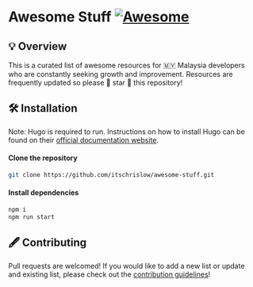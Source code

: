 # Awesome Stuff [![Awesome](https://awesome.re/badge-flat2.svg)](https://awesome.re)

## 💡 Overview

This is a curated list of awesome resources for 🇲🇾 Malaysia developers who are constantly seeking growth and improvement. Resources are frequently updated so please 🌟 star 🌟 this repository!

## 🛠 Installation

Note: Hugo is required to run. Instructions on how to install Hugo can be found on their [official documentation website](https://gohugo.io/getting-started/installing/).

#### Clone the repository

```bash
git clone https://github.com/itschrislow/awesome-stuff.git
```

#### Install dependencies

```bash
npm i
npm run start
```

## 🖋 Contributing

Pull requests are welcomed! If you would like to add a new list or update and existing list, please check out the [contribution guidelines](https://github.com/itschrislow/awesome-stuff/blob/main/CONTRIBUTING.md)!
